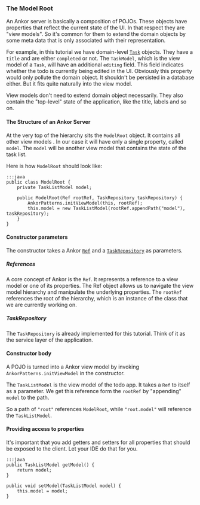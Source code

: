 ### The Model Root

An Ankor server is basically a composition of POJOs.
These objects have properties that reflect the current state of the UI.
In that respect they are "view models".
So it's common for them to extend the domain objects by some meta data that is only associated with their representation.

For example, in this tutorial we have domain-level [`Task`][1] objects.
They have a `title` and are either `completed` or not.
The `TaskModel`, which is the view model of a `Task`, will have an additional `editing` field.
This field indicates whether the todo is currently being edited in the UI.
Obviously this property would only pollute the domain object.
It shouldn't be persisted in a database either.
But it fits quite naturally into the view model.

View models don't need to extend domain object necessarily.
They also contain the "top-level" state of the application, like the title, labels and so on.

#### The Structure of an Ankor Server

At the very top of the hierarchy sits the `ModelRoot` object.
It contains all other view models .
In our case it will have only a single property, called `model`.
The `model` will be another view model that contains the state of the task list.

Here is how `ModelRoot` should look like:

    :::java
    public class ModelRoot {
        private TaskListModel model;

        public ModelRoot(Ref rootRef, TaskRepository taskRepository) {
            AnkorPatterns.initViewModel(this, rootRef);
            this.model = new TaskListModel(rootRef.appendPath("model"), taskRepository);
        }
    }

#### Constructor parameters

The constructor takes a Ankor [`Ref`][2] and a [`TaskRepository`][3] as parameters.

##### References

A core concept of Ankor is the `Ref`.
It represents a reference to a view model or one of its properties.
The Ref object allows us to navigate the view model hierarchy and manipulate the underlying properties.
The `rootRef` references the root of the hierarchy, which is an instance of the class that we are currently working on.

##### TaskRepository

The `TaskRepository` is already implemented for this tutorial.
Think of it as the service layer of the application.

#### Constructor body

A POJO is turned into a Ankor view model by invoking `AnkorPatterns.initViewModel` in the constructor.

The `TaskListModel` is the view model of the todo app. It takes a `Ref` to itself as a parameter.
We get this reference form the `rootRef` by "appending" `model` to the path.

So a path of `"root"` references `ModelRoot`, while `"root.model"` will reference the `TaskListModel`.

#### Providing access to properties

It's important that you add getters and setters for all properties that should be exposed to the client.
Let your IDE do that for you.

    :::java
    public TaskListModel getModel() {
        return model;
    }

    public void setModel(TaskListModel model) {
        this.model = model;
    }


[1]: https://github.com/ankor-io/ankor-todo/blob/server-step-2/todo-server/src/main/java/io/ankor/tutorial/model/Task.java
[2]: #Ref
[3]: https://github.com/ankor-io/ankor-todo/blob/server-step-2/todo-server/src/main/java/io/ankor/tutorial/model/TaskRepository.java
